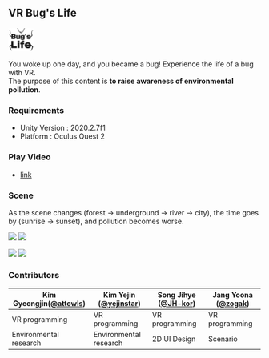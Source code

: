 ## VR Bug's Life
<img src="https://raw.githubusercontent.com/zogak/VRproject/main/BugsLife/Assets/UISprites/bugslife%20logo%20-%20black.png" width="10%">

You woke up one day, and you became a bug! Experience the life of a bug with VR. </br>
The purpose of this content is __to raise awareness of environmental pollution__.

### Requirements
* Unity Version : 2020.2.7f1
* Platform : Oculus Quest 2

### Play Video
* [link](https://www.youtube.com/watch?v=cXbqdtdudQw)

### Scene


As the scene changes (forest → underground → river → city), the time goes by (sunrise → sunset), and pollution becomes worse.
<p>
<img src="https://user-images.githubusercontent.com/76643037/121808807-379a8900-cc95-11eb-889b-a32eff0a2d71.png" width = "40%">
<img src="https://user-images.githubusercontent.com/76643037/121808729-dd99c380-cc94-11eb-9e94-2ffabc763911.png" width = "40%"> </p>
<p>
<img src ="https://user-images.githubusercontent.com/76643037/121782977-4591d080-cbe7-11eb-9ad3-449fb91f3c25.png" width = "40%">

<img src = "https://user-images.githubusercontent.com/76643037/121783218-4ecf6d00-cbe8-11eb-9bad-49ac07489805.png" width = 40%>
</p>

### Contributors
Kim Gyeongjin([**@attowls**](https://github.com/attowls)) | Kim Yejin ([**@yejinstar**](https://github.com/yejinstar))| Song Jihye ([**@JH-kor**](https://github.com/JH-kor))| Jang Yoona ([**@zogak**](https://github.com/zogak))
----------------- | ----------------- | ----------------- | ----------------- |
  VR programming  |   VR programming  |   VR programming  |   VR programming  |
  Environmental research      | Environmental research| 2D UI Design      | Scenario
